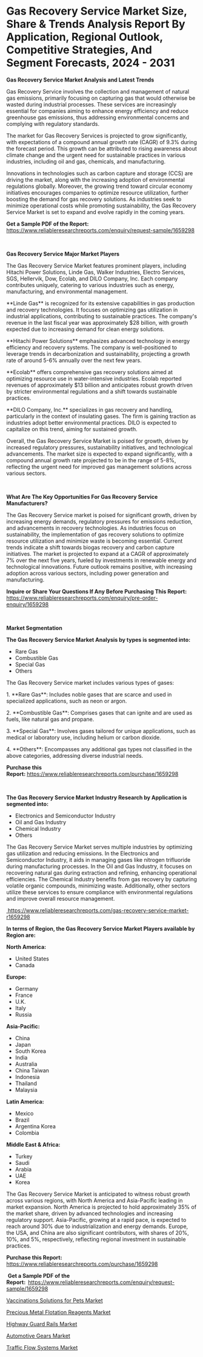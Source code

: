 <p><h1>Gas Recovery Service Market Size, Share & Trends Analysis Report By Application, Regional Outlook, Competitive Strategies, And Segment Forecasts, 2024 - 2031</h1></p><p><strong>Gas Recovery Service Market Analysis and Latest Trends</strong></p>
<p><p>Gas Recovery Service involves the collection and management of natural gas emissions, primarily focusing on capturing gas that would otherwise be wasted during industrial processes. These services are increasingly essential for companies aiming to enhance energy efficiency and reduce greenhouse gas emissions, thus addressing environmental concerns and complying with regulatory standards.</p><p>The market for Gas Recovery Services is projected to grow significantly, with expectations of a compound annual growth rate (CAGR) of 9.3% during the forecast period. This growth can be attributed to rising awareness about climate change and the urgent need for sustainable practices in various industries, including oil and gas, chemicals, and manufacturing. </p><p>Innovations in technologies such as carbon capture and storage (CCS) are driving the market, along with the increasing adoption of environmental regulations globally. Moreover, the growing trend toward circular economy initiatives encourages companies to optimize resource utilization, further boosting the demand for gas recovery solutions. As industries seek to minimize operational costs while promoting sustainability, the Gas Recovery Service Market is set to expand and evolve rapidly in the coming years.</p></p>
<p><strong>Get a Sample PDF of the Report:&nbsp;</strong> <a href="https://www.reliableresearchreports.com/enquiry/request-sample/1659298?utm_campaign=32&utm_medium=2&utm_source=Github&utm_content=ia&utm_term=09122024&utm_id=gas-recovery-service">https://www.reliableresearchreports.com/enquiry/request-sample/1659298</a></p>
<p>&nbsp;</p>
<p><strong>Gas Recovery Service Major Market Players</strong></p>
<p><p>The Gas Recovery Service Market features prominent players, including Hitachi Power Solutions, Linde Gas, Walker Industries, Electro Services, SGS, Hellervik, Dow, Ecolab, and DILO Company, Inc. Each company contributes uniquely, catering to various industries such as energy, manufacturing, and environmental management.</p><p>**Linde Gas** is recognized for its extensive capabilities in gas production and recovery technologies. It focuses on optimizing gas utilization in industrial applications, contributing to sustainable practices. The company's revenue in the last fiscal year was approximately $28 billion, with growth expected due to increasing demand for clean energy solutions.</p><p>**Hitachi Power Solutions** emphasizes advanced technology in energy efficiency and recovery systems. The company is well-positioned to leverage trends in decarbonization and sustainability, projecting a growth rate of around 5-6% annually over the next few years.</p><p>**Ecolab** offers comprehensive gas recovery solutions aimed at optimizing resource use in water-intensive industries. Ecolab reported revenues of approximately $13 billion and anticipates robust growth driven by stricter environmental regulations and a shift towards sustainable practices.</p><p>**DILO Company, Inc.** specializes in gas recovery and handling, particularly in the context of insulating gases. The firm is gaining traction as industries adopt better environmental practices. DILO is expected to capitalize on this trend, aiming for sustained growth.</p><p>Overall, the Gas Recovery Service Market is poised for growth, driven by increased regulatory pressures, sustainability initiatives, and technological advancements. The market size is expected to expand significantly, with a compound annual growth rate projected to be in the range of 5-8%, reflecting the urgent need for improved gas management solutions across various sectors.</p></p>
<p>&nbsp;</p>
<p><strong>What Are The Key Opportunities For Gas Recovery Service Manufacturers?</strong></p>
<p><p>The Gas Recovery Service market is poised for significant growth, driven by increasing energy demands, regulatory pressures for emissions reduction, and advancements in recovery technologies. As industries focus on sustainability, the implementation of gas recovery solutions to optimize resource utilization and minimize waste is becoming essential. Current trends indicate a shift towards biogas recovery and carbon capture initiatives. The market is projected to expand at a CAGR of approximately 7% over the next five years, fueled by investments in renewable energy and technological innovations. Future outlook remains positive, with increasing adoption across various sectors, including power generation and manufacturing.</p></p>
<p><strong>Inquire or Share Your Questions If Any Before Purchasing This Report:</strong> <a href="https://www.reliableresearchreports.com/enquiry/pre-order-enquiry/1659298?utm_campaign=32&utm_medium=2&utm_source=Github&utm_content=ia&utm_term=09122024&utm_id=gas-recovery-service">https://www.reliableresearchreports.com/enquiry/pre-order-enquiry/1659298</a></p>
<p>&nbsp;</p>
<p><strong>Market Segmentation</strong></p>
<p><strong>The Gas Recovery Service Market Analysis by types is segmented into:</strong></p>
<p><ul><li>Rare Gas</li><li>Combustible Gas</li><li>Special Gas</li><li>Others</li></ul></p>
<p><p>The Gas Recovery Service market includes various types of gases: </p><p>1. **Rare Gas**: Includes noble gases that are scarce and used in specialized applications, such as neon or argon.</p><p>  </p><p>2. **Combustible Gas**: Comprises gases that can ignite and are used as fuels, like natural gas and propane.</p><p>  </p><p>3. **Special Gas**: Involves gases tailored for unique applications, such as medical or laboratory use, including helium or carbon dioxide.</p><p>  </p><p>4. **Others**: Encompasses any additional gas types not classified in the above categories, addressing diverse industrial needs.</p></p>
<p><strong>Purchase this Report:&nbsp;</strong><a href="https://www.reliableresearchreports.com/purchase/1659298?utm_campaign=32&utm_medium=2&utm_source=Github&utm_content=ia&utm_term=09122024&utm_id=gas-recovery-service">https://www.reliableresearchreports.com/purchase/1659298</a></p>
<p>&nbsp;</p>
<p><strong>The Gas Recovery Service Market Industry Research by Application is segmented into:</strong></p>
<p><ul><li>Electronics and Semiconductor Industry</li><li>Oil and Gas Industry</li><li>Chemical Industry</li><li>Others</li></ul></p>
<p><p>The Gas Recovery Service Market serves multiple industries by optimizing gas utilization and reducing emissions. In the Electronics and Semiconductor Industry, it aids in managing gases like nitrogen trifluoride during manufacturing processes. In the Oil and Gas Industry, it focuses on recovering natural gas during extraction and refining, enhancing operational efficiencies. The Chemical Industry benefits from gas recovery by capturing volatile organic compounds, minimizing waste. Additionally, other sectors utilize these services to ensure compliance with environmental regulations and improve overall resource management.</p></p>
<p><a href="https://www.reliableresearchreports.com/gas-recovery-service-market-r1659298?utm_campaign=32&utm_medium=2&utm_source=Github&utm_content=ia&utm_term=09122024&utm_id=gas-recovery-service">&nbsp;https://www.reliableresearchreports.com/gas-recovery-service-market-r1659298</a></p>
<p><strong>In terms of Region, the Gas Recovery Service Market Players available by Region are:</strong></p>
<p>
    <p> <strong> North America: </strong>
        <ul>
            <li>United States</li>
            <li>Canada</li>
        </ul>
        </p> 
    <p> <strong> Europe: </strong>
        <ul>
            <li>Germany</li>
            <li>France</li>
            <li>U.K.</li>
            <li>Italy</li>
            <li>Russia</li>
        </ul>
        </p> 
    <p> <strong> Asia-Pacific: </strong>
        <ul>
            <li>China</li>
            <li>Japan</li>
            <li>South Korea</li>
            <li>India</li>
            <li>Australia</li>
            <li>China Taiwan</li>
            <li>Indonesia</li>
            <li>Thailand</li>
            <li>Malaysia</li>
        </ul>
        </p> 
    <p> <strong> Latin America: </strong>
        <ul>
            <li>Mexico</li>
            <li>Brazil</li>
            <li>Argentina Korea</li>
            <li>Colombia</li>
        </ul>
        </p> 
    <p> <strong> Middle East & Africa: </strong>
        <ul>
            <li>Turkey</li>
            <li>Saudi</li>
            <li>Arabia</li>
            <li>UAE</li>
            <li>Korea</li>
        </ul>
    </p>
    </p>
<p><p>The Gas Recovery Service Market is anticipated to witness robust growth across various regions, with North America and Asia-Pacific leading in market expansion. North America is projected to hold approximately 35% of the market share, driven by advanced technologies and increasing regulatory support. Asia-Pacific, growing at a rapid pace, is expected to reach around 30% due to industrialization and energy demands. Europe, the USA, and China are also significant contributors, with shares of 20%, 10%, and 5%, respectively, reflecting regional investment in sustainable practices.</p></p>
<p><strong>Purchase this Report: </strong><a href="https://www.reliableresearchreports.com/purchase/1659298?utm_campaign=32&utm_medium=2&utm_source=Github&utm_content=ia&utm_term=09122024&utm_id=gas-recovery-service">https://www.reliableresearchreports.com/purchase/1659298</a></p>
<p>&nbsp;<strong>Get a Sample PDF of the Report:&nbsp;&nbsp;</strong><a href="https://www.reliableresearchreports.com/enquiry/request-sample/1659298?utm_campaign=32&utm_medium=2&utm_source=Github&utm_content=ia&utm_term=09122024&utm_id=gas-recovery-service">https://www.reliableresearchreports.com/enquiry/request-sample/1659298</a></p>
<p><strong></strong></p>
<p><p><a href="https://github.com/irfadac/Market-Research-Report-List-5/blob/main/vaccinations-solutions-for-pets-market.md?utm_campaign=32&utm_medium=2&utm_source=Github&utm_content=ia&utm_term=09122024&utm_id=gas-recovery-service">Vaccinations Solutions for Pets Market</a></p><p><a href="https://github.com/JakirUddin651/Market-Research-Report-List-1/blob/main/precious-metal-flotation-reagents-market.md?utm_campaign=32&utm_medium=2&utm_source=Github&utm_content=ia&utm_term=09122024&utm_id=gas-recovery-service">Precious Metal Flotation Reagents Market</a></p><p><a href="https://www.linkedin.com/pulse/highway-guard-rails-market-report-industry-drivers-challenges-uvjjf?utm_campaign=32&utm_medium=2&utm_source=Github&utm_content=ia&utm_term=09122024&utm_id=gas-recovery-service">Highway Guard Rails Market</a></p><p><a href="https://www.linkedin.com/pulse/whats-driving-automotive-gears-market-2024-2031-forecast-59-pre6f?utm_campaign=32&utm_medium=2&utm_source=Github&utm_content=ia&utm_term=09122024&utm_id=gas-recovery-service">Automotive Gears Market</a></p><p><a href="https://www.linkedin.com/pulse/traffic-flow-systems-market-report-2024-2031-cagr-analysis-8kj4f?utm_campaign=32&utm_medium=2&utm_source=Github&utm_content=ia&utm_term=09122024&utm_id=gas-recovery-service">Traffic Flow Systems Market</a></p></p>